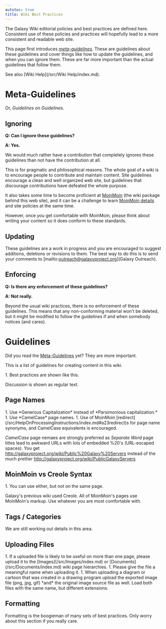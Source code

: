 ```yaml
---
autotoc: true
title: Wiki Best Practices
---
```



<div class='right'></div>

The Galaxy Wiki editorial policies and best practices are defined here. Consistent use of these policies and practices will hopefully lead to a more consistent and readable web site.

This page first introduces *[meta-guidelines](/src/Wiki%20Best%20Practices/index.md#meta-guidelines)*. These are guidelines about these guidelines and cover things like how to update the guidelines, and when you can ignore them. These are far more important than the actual guidelines that follow them.

See also [Wiki Help](/src/Wiki Help/index.md).

# Meta-Guidelines

Or, *Guidelines on Guidelines.*

## Ignoring

**Q: Can I ignore these guidelines?**

**A: Yes.**

We would much rather have a contribution that completely ignores these guidelines than not have the contribution at all.

This is for pragmatic and philosophical reasons. The whole goal of a wiki is to encourage people to contribute and maintain content. Site guidelines encourage a clean and well organized web site, but guidelines that discourage contributions have defeated the whole purpose.

It also takes some time to become proficient at [MoinMoin](/src/HelpOnEditing/index.md) (the wiki package behind this web site), and it can be a challenge to learn [MoinMoin details](/src/HelpOnMoinWikiSyntax/index.md) and site policies at the same time.

However, once you get comfortable with MoinMoin, please think about writing your content so it does conform to these standards.

## Updating

These guidelines are a work in progress and you are encouraged to suggest additions, deletions or revisions to them. The best way to do this is to send your comments to [mailto:outreach@galaxyproject.org](Galaxy Outreach). 

## Enforcing

**Q: Is there any enforcement of these guidelines?**

**A: Not really.**

Beyond the usual wiki practices, there is no enforcement of these guidelines. This means that any non-conforming material won't be deleted, but it might be modified to follow the guidelines if and when somebody notices (and cares). 

# Guidelines

Did you read the [Meta-Guidelines](/src/Wiki%20Best%20Practices/index.md#meta-guidlines) yet?  They are more important.

This is a list of guidelines for creating content in this wiki.

<div class='bestpractice'>
1. Best practices are shown like this.

</div>

Discussion is shown as regular text.

## Page Names

<div class='bestpractice'>
1. Use *Generous Capitalization* instead of *Parsimonious capitalization.*
1. Use *CamelCase* page names.
1. Use of MoinMoin [redirect](/src/HelpOnProcessingInstructions/index.md#a23redirect)s for page name synonyms, and CamelCase equivalents is encouraged.

</div>

*CamelCase* page nemaes are strongly preferred as *Separate Word* page titles lead to awkward URLs with lots of embedded %20's (URL-escaped spaces).  You get
 http://galaxyproject.org/wiki/Public%20Galaxy%20Servers
instead of the much prettier
 http://galaxyproject.org/wiki/PublicGalaxyServers

## MoinMoin vs Creole Syntax

<div class='bestpractice'>
1. You can use either, but not on the same page.

</div>

Galaxy's previous wiki used Creole.  All of MoinMoin's pages use MoinMoin's markup.  Use whatever you are most comfortable with.

## Tags / Categories

We are still working out details in this area.

## Uploading Files

<div class='bestpractice'>
1. If a uploaded file is likely to be useful on more than one page, please upload it to the [Images](/src/Images/index.md) or [Documents](/src/Documents/index.md) wiki page hierarchies.
1. Please give the file a meaningful name when uploading it.
1. When uploading a diagram or cartoon that was created in a drawing program upload the exported image file (png, jpg, gif) *and* the original image source file as well. Load both files with the same name, but different extensions.

</div>

## Formatting

Formatting is the boogieman of many sets of best practices.  Only worry about this section if you really care.


